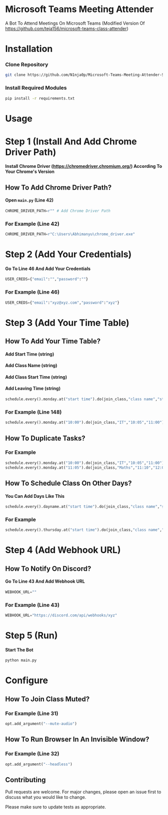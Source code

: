 # Microsoft Teams Meeting Attender
A Bot To Attend Meetings On Microsoft Teams (Modified Version Of https://github.com/teja156/microsoft-teams-class-attender)
# Installation
### Clone Repository
```bash
git clone https://github.com/N1nja0p/Microsoft-Teams-Meeting-Attender-Selenium.git
```
### Install Required Modules
```bash
pip install -r requirements.txt
```
# Usage
# Step 1 (Install And Add Chrome Driver Path)
#### Install Chrome Driver (https://chromedriver.chromium.org/) According To Your Chrome's Version
## How To Add Chrome Driver Path?
#### Open `main.py` (Line 42)
```python
CHROME_DRIVER_PATH=r"" # Add Chrome Driver Path
```
### For Example (Line 42)
```python
CHROME_DRIVER_PATH=r"C:\Users\Abhimanyu\chrome_driver.exe"
```
# Step 2 (Add Your Credentials)
#### Go To Line 46 And Add Your Credentials
```python
USER_CREDS={"email":"","password":""}
```
### For Example (Line 46)
```python
USER_CREDS={"email":"xyz@xyz.com","password":"xyz"}
```
# Step 3 (Add Your Time Table)
## How To Add Your Time Table?
#### Add Start Time (string)

#### Add Class Name (string)

#### Add Class Start Time (string)

#### Add Leaving Time (string)
```python
schedule.every().monday.at("start time").do(join_class,"class name","start time","leaving time")
```
### For Example (Line 148)
```python
schedule.every().monday.at("10:00").do(join_class,"IT","10:05","11:00")
```
## How To Duplicate Tasks?

### For Example
```python
schedule.every().monday.at("10:00").do(join_class,"IT","10:05","11:00")
schedule.every().monday.at("11:05").do(join_class,"Maths","11:10","12:00")
```
## How To Schedule Class On Other Days?

#### You Can Add Days Like This 
```python
schedule.every().dayname.at("start time").do(join_class,"class name","start time","leaving time")
```
### For Example 
```python
schedule.every().thursday.at("start time").do(join_class,"class name","start time","leaving time")
```
# Step 4 (Add Webhook URL)
## How To Notify On Discord?
#### Go To Line 43 And Add Webhook URL
```python
WEBHOOK_URL=""
```
### For Example (Line 43)
```python
WEBHOOK_URL="https://discord.com/api/webhooks/xyz"
```
# Step 5 (Run)
#### Start The Bot
```bash
python main.py
```
# Configure
## How To Join Class Muted?
### For Example (Line 31)
```python
opt.add_argument("--mute-audio")
```
## How To Run Browser In An Invisible Window?
### For Example (Line 32)
```python
opt.add_argument("--headless")
```
## Contributing
Pull requests are welcome. For major changes, please open an issue first to discuss what you would like to change.

Please make sure to update tests as appropriate.